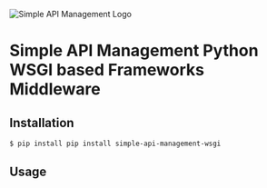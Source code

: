![Simple API Management Logo](https://storage.googleapis.com/simple-api-management-assets/logo.svg) 
# Simple API Management Python WSGI based Frameworks Middleware

## Installation

```bash
$ pip install pip install simple-api-management-wsgi
```

## Usage

```python

```
